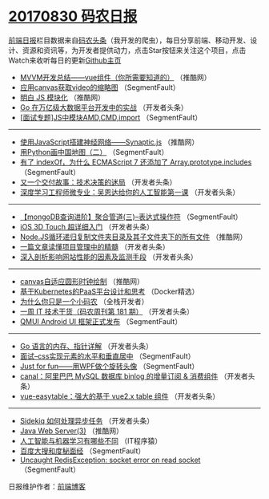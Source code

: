 # [20170830 码农日报](http://hao.caibaojian.com/date/2017/08/30)

[前端日报](http://caibaojian.com/c/news)栏目数据来自[码农头条](http://hao.caibaojian.com/)（我开发的爬虫），每日分享前端、移动开发、设计、资源和资讯等，为开发者提供动力，点击Star按钮来关注这个项目，点击Watch来收听每日的更新[Github主页](https://github.com/kujian/frontendDaily)
* [MVVM开发总结——vue组件（你所需要知道的）](http://hao.caibaojian.com/49587.html) （推酷网）
* [应用canvas获取video的缩略图](http://hao.caibaojian.com/49583.html) （SegmentFault）
* [明白 JS 模块化](http://hao.caibaojian.com/49584.html) （推酷网）
* [Go 在万亿级大数据平台开发中的实战](http://hao.caibaojian.com/49597.html) （开发者头条）
* [[面试专题]JS中模块AMD,CMD,import](http://hao.caibaojian.com/49567.html) （SegmentFault）

***
* [使用JavaScript搭建神经网络——Synaptic.js](http://hao.caibaojian.com/49589.html) （推酷网）
* [用Python画中国地图（二）](http://hao.caibaojian.com/49579.html) （SegmentFault）
* [有了 indexOf，为什么 ECMAScript 7 还添加了 Array.prototype.includes](http://hao.caibaojian.com/49569.html) （SegmentFault）
* [又一个交付故事：技术决策的迷局](http://hao.caibaojian.com/49607.html) （开发者头条）
* [深度学习工程师微专业：吴恩达给你的人工智能第一课](http://hao.caibaojian.com/49600.html) （开发者头条）

***
* [【mongoDB查询进阶】聚合管道(三)&#8211;表达式操作符](http://hao.caibaojian.com/49575.html) （SegmentFault）
* [iOS 3D Touch 超详细入门](http://hao.caibaojian.com/49613.html) （开发者头条）
* [Node.JS循环递归复制文件夹目录及其子文件夹下的所有文件](http://hao.caibaojian.com/49586.html) （推酷网）
* [一篇文章读懂项目管理中的精髓](http://hao.caibaojian.com/49601.html) （开发者头条）
* [深入剖析影响网站性能的因素及监测手段](http://hao.caibaojian.com/49602.html) （开发者头条）

***
* [canvas自适应圆形时钟绘制](http://hao.caibaojian.com/49588.html) （推酷网）
* [基于Kubernetes的PaaS平台设计和思考](http://hao.caibaojian.com/49634.html) （Docker精选）
* [为什么你只是一个小码农](http://hao.caibaojian.com/49635.html) （全栈开发者）
* [一周 IT 技术干货（码农周刊第 181 期）](http://hao.caibaojian.com/49594.html) （开发者头条）
* [QMUI Android UI 框架正式发布](http://hao.caibaojian.com/49581.html) （SegmentFault）

***
* [Go 语言的内存、指针详解](http://hao.caibaojian.com/49596.html) （开发者头条）
* [面试&#8211;css实现元素的水平和垂直居中](http://hao.caibaojian.com/49571.html) （SegmentFault）
* [Just for fun——用WPF做个旋转头像](http://hao.caibaojian.com/49582.html) （SegmentFault）
* [canal：阿里巴巴 MySQL 数据库 binlog 的增量订阅 &amp; 消费组件](http://hao.caibaojian.com/49598.html) （开发者头条）
* [vue-easytable：强大的基于 vue2.x table 组件](http://hao.caibaojian.com/49599.html) （开发者头条）

***
* [Sidekiq 如何处理异步任务](http://hao.caibaojian.com/49612.html) （开发者头条）
* [Java Web Server(3)](http://hao.caibaojian.com/49585.html) （推酷网）
* [人工智能与机器学习有哪些不同](http://hao.caibaojian.com/49650.html) （IT程序猿）
* [百度大搜和度秘面经](http://hao.caibaojian.com/49565.html) （SegmentFault）
* [Uncaught RedisException: socket error on read socket](http://hao.caibaojian.com/49576.html) （SegmentFault）

日报维护作者：[前端博客](http://caibaojian.com/) 